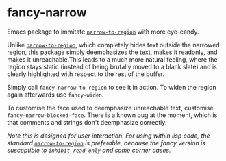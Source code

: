fancy-narrow
============

Emacs package to immitate [`narrow-to-region`](http://bruce-connor.github.io/emacs-online-documentation/Fun%2Fnarrow-to-region.html) with more eye-candy.

Unlike [`narrow-to-region`](http://bruce-connor.github.io/emacs-online-documentation/Fun%2Fnarrow-to-region.html), which completely hides text outside the narrowed region, this package simply deemphasizes the text, makes it readonly, and makes it unreachable.This leads to a much more natural feeling, where the region stays static (instead of being brutally moved to a blank slate) and is clearly highlighted with respect to the rest of the buffer.

Simply call `fancy-narrow-to-region` to see it in action. To widen the
region again afterwards use `fancy-widen`.

To customise the face used to deemphasize unreachable text, customise
`fancy-narrow-blocked-face`. There is a known bug at the moment, which
is that comments and strings don't deemphasize correctly.

*Note this is designed for user interaction. For using within lisp code, the standard [`narrow-to-region`](http://bruce-connor.github.io/emacs-online-documentation/Fun%2Fnarrow-to-region.html) is preferable, because the fancy version is susceptible to [`inhibit-read-only`](http://bruce-connor.github.io/emacs-online-documentation/Var/inhibit-read-only.html) and some corner cases.*
